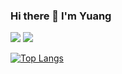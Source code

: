 ### Hi there 👋 I'm Yuang



[![](https://img.shields.io/github/followers/yuangwei?style=social)](https://github.com/yuangwei)
[![](https://img.shields.io/github/stars/yuangwei?style=social)](https://github.com/yuangwei)




[![Top Langs](https://github-readme-stats.vercel.app/api/top-langs/?username=yuangwei&layout=compact&hide=html&title_color=6F90B5)](https://github.com/yuangwei)
